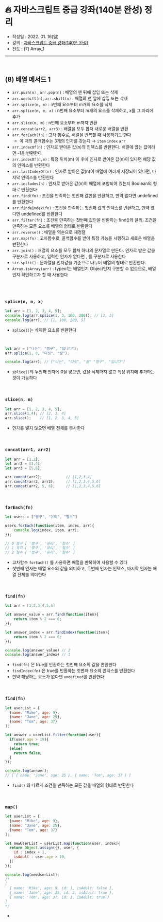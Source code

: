 # 🔥 자바스크립트 중급 강좌(140분 완성) 정리

- 작성일 : 2022. 01. 16(일)
- 강의 : <a href="https://youtu.be/4_WLS9Lj6n4">자바스크립트 중급 강좌(140분 완성)</a>
- 진도 : (7) Array_1

<hr>
<br>

## (8) 배열 메서드 1
- `arr.push(n)` , `arr.pop(n)` : 배열의 맨 뒤에 삽입 또는 삭제 
- `arr.unshift(n)`, `arr.shift(n)` : 배열의 맨 앞에 삽입 또는 삭제
- `arr.splice(n, m)` : n번째 요소부터 m개의 요소를 삭제
- `arr.splice(n, m, x)` : n번째 요소부터 m개의 요소를 삭제하고, x를 그 자리에 추가
- `arr.slice(n, m)` : n번째 요소부터 m까지 반환
- `arr.concat(arr2, arr3)` : 배열을 모두 합쳐 새로운 배열을 반환 
- `arr.forEach(fn)` : 고차 함수로, 배열을 반복할 때 사용하기도 한다
    - 이 때의 콜백함수는 3개의 인자를 갖는다 → `item` `index` `arr`
- `arr.indexOf(n)` : 인자로 받아온 값(n)의 인덱스를 반환한다. 배열에 없는 값이라면 -1을 반환한다
- `arr.indexOf(n,m)` : 특정 위치(m) 이 후에 인자로 받아온 값(n)이 있다면 해당 값의 인덱스를 반환한다
- `arr.lastIndexOf(n)` : 인자로 받아온 값(n)이 배열에 여러개 저장되어 있다면, 마지막 인덱스를 반환한다
- `arr.includes(n)` : 인자로 받아온 값(n)이 배열에 포함되어 있는지 Boolean의 형태로 반환한다
- `arr.find(fn)` : 조건을 만족하는 첫번째 값만을 반환하고, 만약 없다면 undefined를 반환한다
- `arr.findeIndex(fn)` : 조건을 만족하는 첫번째 값의 인덱스를 반환하고, 만약 없다면 undefined를 반환한다
- `arr.filter(fn)` : 조건을 만족하는 첫번째 값만을 반환하는 find()와 달리, 조건을 만족하는 모든 요소를 배열의 형태로 반환한다
- `arr.reverse()` : 배열을 역순으로 재정렬
- `arr.map(fn)` : 고차함수로, 콜백함수를 받아 특정 기능을 시행하고 새로운 배열을 반환한다
- `arr.join()` : 배열의 요소를 모두 합쳐 하나의 문자열로 만든다. 인자로 받은 값을 구분자로 사용하고, 입력한 인자가 없다면 , 를 구분자로 사용한다
- `str.split()` : 문자열을 인자값을 기준으로 나누어 배열의 형태로 반환한다.
- `Array.isArray(arr)` : typeof는 배열인지 Object인지 구분할 수 없으므로, 배열인지 확인하고자 할 때 사용한다

<br>
<br>

### `splice(n, m, x)`
```javascript
let arr = [1, 2, 3, 4, 5];
console.log(arr.splice(1, 3, 100, 200)); // [2, 3]
console.log(arr); // [1, 100, 200, 5]
```
- `splice()`는 삭제한 요소를 반환한다

<br>

```javascript
let arr = ["나는", "짱구", "입니다"];
arr.splice(1, 0, "다섯", "살");

console.log(arr); // ["나는", "다섯", "살" "짱구", "입니다"]
```
- `splice()`의 두번째 인자에 0을 넣으면, 값을 삭제하지 않고 특정 위치에 추가하는 것이 가능하다 

<br>

### `slice(n, m)`
```javascript
let arr = [1, 2, 3, 4, 5];
arr.slice(1,4); // [2, 3, 4]
arr.slice();    // [1, 2, 3, 4, 5]
```
- 인자를 넣지 않으면 배열 전체를 복사한다 

<br>

### `concat(arr1, arr2)`
```javascript
let arr = [1,2];
let arr2 = [3,4];
let arr3 = [5,6];

arr.concat(arr2);           // [1,2,3,4]
arr.concat(arr2, arr3);     // [1,2,3,4,5,6]
arr.concat(arr2, 5, 6);     // [1,2,3,4,5,6]
```

<br>

### `forEach(fn)`
```javascript
let users = ["짱구", "유리", "철수"]

users.forEach(function(item, index, arr){
    console.log(index, item, arr);
});

// 0 짱구 [ '짱구', '유리', '철수' ]
// 1 유리 [ '짱구', '유리', '철수' ]
// 2 철수 [ '짱구', '유리', '철수' ]
```
- 고차함수 `forEach()` 를 사용하면 배열을 반복하여 사용할 수 있다
- 첫번째 인자는 배열 요소의 값을 의미하고, 두번째 인자는 인덱스, 마지막 인자는 배열 전체를 의미한다

<br>

### `find(fn)`
```javascript
let arr = [1,2,3,4,5,6]

let answer_value = arr.find(function(item){
    return item % 2 === 0;
});

let answer_index = arr.findIndex(function(item){
    return item % 2 === 0;
});

console.log(answer_value) // 2
console.log(answer_index) // 1
```
- `find(fn)` 은 true를 반환하는 첫번째 요소의 값을 반환한다
- `findIndex(fn)` 은 true를 반환하는 첫번째 요소의 인덱스를 반환한다
- 만약 해당하는 요소가 없다면 `undefined`를 반환한다

<br>

### `find(fn)`
```javascript
let userList = [
  {name: "Mike", age: 9},
  {name: "Jane", age: 25},
  {name: "Tom", age: 37}
];

let answer = userList.filter(function(user){
  if(user.age > 19){
    return true;
  }else{
    return false;
  }
});

console.log(answer);
// [ { name: 'Jane', age: 25 }, { name: 'Tom', age: 37 } ]
```
- `find()` 와 다르게 조건을 만족하는 모든 값을 배열의 형태로 반환한다

<br>

### `map()`
```javascript
let userList = [
  {name: "Mike", age: 9},
  {name: "Jane", age: 25},
  {name: "Tom", age: 37}
];

let newUserList = userList.map(function(user, index){
  return Object.assign({}, user, {
    id : index + 1,
    isAdult : user.age > 19,
  })
});

console.log(newUserList);
/* 
[
  { name: 'Mike', age: 9, id: 1, isAdult: false },
  { name: 'Jane', age: 25, id: 2, isAdult: true },
  { name: 'Tom', age: 37, id: 3, isAdult: true }
]
*/
```
- 
